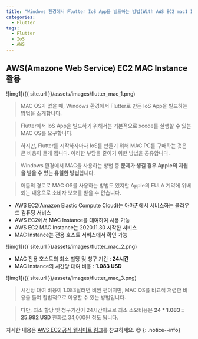 ```yaml
---
title: "Windows 환경에서 Flutter IoS App을 빌드하는 방법(With AWS EC2 mac1 Instance)"
categories:
  - Flutter
tags:
  - Flutter
  - IoS
  - AWS
---
```


## AWS(Amazone Web Service) EC2 MAC Instance 활용

![img1]({{ site.url }}/assets/images/flutter_mac_1.png)

> MAC OS가 없을 때, Windows 환경에서 Flutter로 만든 IoS App을 빌드하는 방법을 소개합니다.

> Flutter에서 IoS App을 빌드하기 위해서는 기본적으로 xcode를 실행할 수 있는 MAC OS를 요구합니다.

> 하지만, Flutter를 시작하자마자 IoS를 만들기 위해 MAC PC를 구매하는 것은 큰 비용이 들게 됩니다. 이러한 부담을 줄이기 위한 방법을 공유합니다.


> Windows 환경에서 MAC을 사용하는 방법 중 **문제가 생길 경우 Apple의 지원을 받을 수 있는 유일한 방법**입니다.

> 어둠의 경로로 MAC OS를 사용하는 방법도 있지만 Apple의 EULA 계약에 위배되는 내용으로 소비자 보호를 받을 수 없습니다.


- AWS EC2(Amazon Elastic Compute Cloud)는 아마존에서 서비스하는 클라우드 컴퓨팅 서비스
- AWS EC2에서 MAC Instance를 대여하여 사용 가능
- AWS EC2 MAC Instance는 2020.11.30 시작한 서비스
- MAC Instance는 전용 호스트 서비스에서 확인 가능

![img1]({{ site.url }}/assets/images/flutter_mac_2.png)


- MAC 전용 호스트의 최소 할당 및 청구 기간 : **24시간**
- MAC Instance의 시간당 대여 비용 : **1.083 USD**

![img1]({{ site.url }}/assets/images/flutter_mac_3.png)


> 시간당 대여 비용이 1.083달러면 비싼 편이지만, MAC OS를 비교적 저렴한 비용을 들여 합법적으로 이용할 수 있는 방법입니다. 

> 다만, 최소 할당 및 청구기간이 24시간이므로 최소 소요비용은 **24 \* 1.083 = 25.992 USD** 한화로 34,000원 정도 됩니다.


자세한 내용은 [AWS EC2 공식 웹사이트 링크](https://aws.amazon.com/ko/ec2/dedicated-hosts/pricing)를 참고하세요. 😊 
{: .notice--info}
